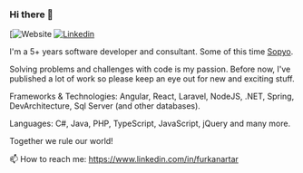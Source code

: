 ### Hi there 👋
[![Website](https://www.furkanartar.dev/)
[![Linkedin](https://img.shields.io/badge/-LinkedIn-blue?style=flat&logo=Linkedin&logoColor=white)](https://www.linkedin.com/in/furkanartar/)

I'm a 5+ years software developer and consultant. Some of this time [Sopyo](https://www.sopyo.com/).

Solving problems and challenges with code is my passion. Before now, I've published a lot of work so please keep an eye out for new and exciting stuff.

Frameworks & Technologies: Angular, React, Laravel, NodeJS, .NET, Spring, DevArchitecture, Sql Server (and other databases).

Languages: C#, Java, PHP, TypeScript, JavaScript, jQuery and many more.
 
Together we rule our world!

📫 How to reach me: https://www.linkedin.com/in/furkanartar
